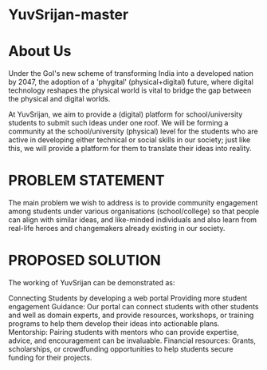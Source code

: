 # YuvSrijan-master

# About Us
Under the GoI's new scheme of transforming India into a developed nation by 2047, the adoption of a 'phygital' (physical+digital) future, where digital technology reshapes the physical world is vital to bridge the gap between the physical and digital worlds.

At YuvSrijan, we aim to provide a (digital) platform for school/university students to submit such ideas under one roof. We will be forming a community at the school/university (physical) level for the students who are active in developing either technical or social skills in our society; just like this, we will provide a platform for them to translate their ideas into reality.

# PROBLEM STATEMENT
The main problem we wish to address is to provide community engagement among students under various organisations (school/college) so that people can align with similar ideas, and like-minded individuals and also learn from real-life heroes and changemakers already existing in our society.

# PROPOSED SOLUTION
The working of YuvSrijan can be demonstrated as:

Connecting Students by developing a web portal
Providing more student engagement
Guidance: Our portal can connect students with other students and well as domain experts, and provide resources, workshops, or training programs to help them develop their ideas into actionable plans.
Mentorship: Pairing students with mentors who can provide expertise, advice, and encouragement can be invaluable.
Financial resources: Grants, scholarships, or crowdfunding opportunities to help students secure funding for their projects.
